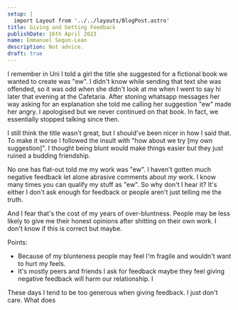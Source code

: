 ```yaml
---
setup: |
  import Layout from '../../layouts/BlogPost.astro'
title: Giving and Getting Feedback
publishDate: 16th April 2023
name: Emmanuel Segun-Lean
description: Not advice.
draft: true
---
```


I remember in Uni I told a girl the title she suggested for a fictional book we wanted to create was "ew".
I didn't know while sending that text she was offended, so it was odd when she didn't look at me when I went to say hi later that evening at the Cafetaria. After stoning whatsapp messages her way asking for an explanation she told me calling her suggestion "ew" made her angry. I apologised but we never continued on that book. In fact, we essentially stopped talking since then.

I still think the title wasn't great, but I should've been nicer in how I said that. To make it worse I followed the insult with "how about we try [my own suggestion]". I thought being blunt would make things easier but they just ruined a budding friendship. 

No one has flat-out told me my work was "ew". I haven't gotten much negative feedback let alone abrasive comments about _my_ work. I know many times you can qualify my stuff as "ew". So why don't I hear it? It's either I don't ask enough for feedback or people aren't just telling me the truth. 

And I fear that's the cost of my years of over-bluntness. People may be less likely to give me their honest opinions after shitting on their own work. I don't know if this is correct but maybe.

Points:
- Because of my blunteness people may feel I'm fragile and wouldn't want to hurt my feels.
- It's mostly peers and friends I ask for feedback maybe they feel giving negative feedback will harm our relationship. I

These days I tend to be too generous when giving feedback. I just don't care. What does